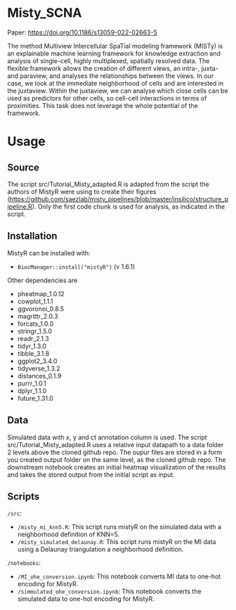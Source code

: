 # Misty_SCNA

Paper: https://doi.org/10.1186/s13059-022-02663-5

The method Multiview Intercellular SpaTial modeling framework (MISTy) is an explainable machine learning framework for knowledge extraction and analysis of single-cell, highly multiplexed, spatially resolved data. The flexible framework allows the creation of different views, an intra-, juxta- and paraview, and analyses the relationships between the views. In our case, we look at the immediate neighborhood of cells and are interested in the juxtaview. Within the juxtaview, we can analyse which close cells can be used as predictors for other cells, so cell-cell interactions in terms of proximities. This task does not leverage the whole potential of the framework.

# Usage

## Source

The script src/Tutorial_Misty_adapted.R is adapted from the script the authors of MistyR were using to create their figures (https://github.com/saezlab/misty_pipelines/blob/master/insilico/structure_pipeline.R). Only the first code chunk is used for analysis, as indicated in the script.

## Installation

MistyR can be installed with: 
- `BiocManager::install("mistyR")` (v 1.6.1)

Other dependencies are 
- pheatmap_1.0.12 
- cowplot_1.1.1 
- ggvoronoi_0.8.5
- magrittr_2.0.3
- forcats_1.0.0
- stringr_1.5.0
- readr_2.1.3
- tidyr_1.3.0
- tibble_3.1.8
- ggplot2_3.4.0
- tidyverse_1.3.2
- distances_0.1.9
- purrr_1.0.1
- dplyr_1.1.0
- future_1.31.0

## Data

Simulated data with x, y and ct annotation column is used. The script src/Tutorial_Misty_adapted.R uses a relative input datapath to a data folder 2 levels above the cloned github repo. The oupur files are stored in a form you created output folder on the same level, as the cloned github repo. The downstream notebook creates an initial heatmap visualization of the results and takes the stored output from the initial script as input.

## Scripts

`/src`:
- `/misty_mi_knn5.R`: This script runs mistyR on the simulated data with a neighborhood definition of KNN=5.
- `/misty_simulated_delaunay.R`: This script runs mistyR on the MI data using a Delaunay triangulation a neighborhood definition.

`/notebooks`:
- `/MI_ohe_conversion.ipynb`: This notebook converts MI data to one-hot encoding for MistyR.
- `/simmulated_ohe_conversion.ipynb`: This notebook converts the simulated data to one-hot encoding for MistyR. 
